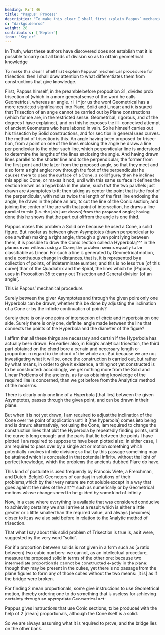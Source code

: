 ```yaml
---
heading: Part 46
title: "Pappus' Process"
description: "To make this clear I shall first explain Pappus’ mechanical procedures for trisection: then I shall draw attention to what differentiates them from constructions that give knowledge"
c: "darkgoldenrod"
weight: 28
contributors: ['Kepler']
icon: "Kepler"
---
```




In Truth, what these authors have discovered does not establish that it is possible to carry out all kinds of division so as to obtain geometrical knowledge.

To make this clear I shall first explain Pappus’ mechanical procedures for trisection: then I shall draw attention to what differentiates them from constructions that give knowledge.

First, Pappus himself, in the preamble before proposition 31, divides prob 
trisection of
(which in a more general sense of the word he calls Geometrical, whereas
an angle.
r
i
i ^
jor us the word Geometrical has a more restricted significance) into Plane, Solid
and Linear: and it is stated that Trisection of an angle cannot be carried out
by Plane constructions (which for me are, in the restricted sense. Geometrical,
rigorous, and of the degrees I have explained), and on this he exposes the ill-
conceived attempt of ancient Geometers who here labored in vain.
So he himself carries out his trisection by Solid constructions, and for sec­
tion in general uses curves.
The method of trisection is this. An angle having been proposed for trisec­
tion, from a point on one of the lines enclosing the angle he draws a line per­
pendicular to the other such line, which perpendicular line is understood to
determine the lengths of the lines enclosing the angle. And having drawn lines
parallel to the shorter line and to the perpendicular, the former from the first
point and the latter from the proposed angle, so that they meet and also form
a right angle: now through the foot of the perpendicular he causes there to pass
the surface of a Cone, a solidfigure; then he inclines this applied Cone, or makes
it nod, until with this same surface it defines the section known as a hyperbola
in the plane, such that the two parallels just drawn are Asymptotes to it: then
taking as center the point that is the foot of the perpendicular, with radius twice
the length of the first line enclosing the angle, he draws in the plane an arc,
to cut the line of the Conic section; and joining the center of the arc with that
point of intersection, he draws a line parallel to this [i.e. the join just drawn]
from the proposed angle; having done this he shows that the part cut offfrom
the angle is one third.

Pappus makes this problem a Solid one because he used a Cone, a solid
figure. But insofar as between given Asymptotes (drawn perpendicular to one
arwther) making a right angle, through a given point lying between them, it
is possible to draw the Conic section called a Hyperbolaj^^^ in the planes even
without using a Cone; the problem seems equally to be classifiable as Linear.
For such a line is generated by Geometrical motion, and a continuous change
in distances, that is, it is represented by a collection of points, of indeterminate
number; and this is no less true [of this curve] than of the Quadratrix and
the Spiral, the lines which he [Pappus] uses in Proposition 35 to carry out Trisection and General division [of an angle[. 

This is Pappus’ mechanical procedure.

Surely between the given Asymptotes and through the given point only one Hyperbola can be drawn, whether this be done by adjusting the inclination of a Cone or by the infinite continuation of points? 

Surely there is only one point of intersection of circle and Hyperbola on one side. Surely there is only one, definite, angle made between the line that connects the points of the Hyperbola and the diameter of the figure?

I affirm that all these things are necessary and certain if the Hyperbola has actually been drawn. For earlier also, in Biirgi’s analytical trisection, the third part obtained on the chord bore a certain and necessary length or proportion in regard to the chord of the whole arc. But because we are not investigating what it will be, once the construction is carried out, but rather by what means, in order to give it existence, a thing not yet constructed is to be constructed: accordingly, we get nothing more from the Solid and Linear Problems of the ancients, as far as obtaining knowledge of the required line is concerned, than we got before from the Analytical method of the moderns. 

There is clearly only one line of a Hyperbola [that lies] between the given Asymptotes, passes through the given point, and can be drawn in their plane.

But when it is not yet drawn, I am required to adjust the inclination of the Cone over the point of application until it [the hyperbola] comes into being and is drawn: alternatively, not using the Cone, lam required to change the construction lines that plot the Hyperbola by repeatedly finding points, until the curve is long enough: and the parts that lie between the points I have plotted I am required to suppose to have been plotted also: in either case, I am required to pass over by a single act or motion something which potentially involves infinite division; so that by this passage something may be attained which is concealed in that potential infinity, without the light of perfect knowledge, which the problems the ancients dubbed Plane do have.

This kind of postulate is used frequently by Francois Viete, a Frenchman, and Dutch (Belgici) Geometers of our dayj in solutions of their problems,which by their very nature are not soluble except in a way that goes against the rules of the art^‘^ such as numerically or by Geometrical motions whose changes need to be guided by some kind of infinity.

Now, in a case where everything is available that was considered conducive to achieving certainty we shall arrive at a result which is either a little greater or a little smaller than the required value, and always [becomes] closer to it; as we also said before in relation to the Analytic method of trisection.

That what I say about this solid problem of Trisection is true is, as it were, suggested by the very word “solid”.

For if a proportion between solids is not given in a form such as [a ratio between] two cubic numbers: we cannot, as an intellectual procedure, measure the proposed solid in terms of the other one: because two intermediate proportionals cannot be constructed exactly in the plane: though they may be present in the cubes, yet there is no passage from the plane
figures to form any of those cubes without the two means: [it is] as if the bridge were broken.

For finding 2 mean proportionals, some give instructions to use Geometrical motion, thereby ordering one to do something that is useless for achieving certainty through an appropriate Geometrical act: 

Pappus gives instructions that use Conic sections, to be produced with the help of 2 [mean] proportionals, although the Cone itself is a solid. 

So we are always assuming what it is required to prove; and the bridge lies on the other bank.

